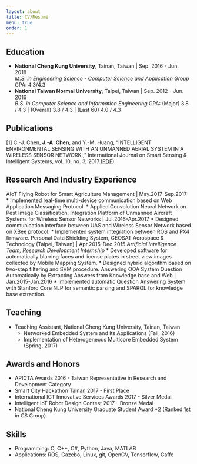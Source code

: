 ```yaml
---
layout: about
title: CV/Résumé
menu: true
order: 1
---
```


## Education
* **National Cheng Kung University**, Tainan, Taiwan | Sep. 2016 - Jun. 2018<br/>
*M.S. in Engineering Science - Computer Science and Application Group*
GPA: 4.3/4.3
* **National Taiwan Normal University**, Taipei, Taiwan | Sep. 2012 - Jun. 2016<br/>
*B.S. in Computer Science and Information Engineering*
GPA: (Major) 3.8 / 4.3 | (Overall) 3.8 / 4.3 | (Last 60) 4.0 / 4.3

## Publications
[1] C.-J. Chen, **J.-A. Chen**, and Y.-M. Huang, “INTELLIGENT ENVIRONMENTAL SENSING WITH AN UNMANNED AERIAL SYSTEM IN A WIRELESS SENSOR NETWORK.,” International Journal on Smart Sensing & Intelligent Systems, vol. 10, no. 3, 2017.([PDF](http://s2is.org/Issues/v10/n3/papers/paper10.pdf))

## Research And Industry Experience
AIoT Flying Robot for Smart Agriculture Management \| May.2017-Sep.2017
	* Implemented real-time multi-device communication based on Web Application Messaging Protocol.
	* Applied Convolution Neural Network on Pest Image Classification.
Integration Platform of Unmanned Aircraft Systems for Wireless Sensor Networks \| Jul.2016-Apr.2017
	* Designed communication interface between UAS and Wireless Sensor Network based on XBee protocol.
	* Implemented system integration between ROS and PX4 firmware.
Personal Data Shielding System, GEOSAT Aerospace & Technology (Taipei, Taiwan) \| Apr.2015-Dec.2015
*Artificial Intelligence Team, Research Development Internship*
	* Developed software for automatically blurring faces and license plates in street view images collected by Mobile Mapping System.
	* Designed hybrid algorithm based on two-step filtering and SVM procedure.
Answering OQA System Question Automatically by Extracting Answers from Knowledge base and Web \| Jan.2015-Jan.2016
	* Implemented automatic Question Answering System with Stanford Core NLP for semantic parsing and SPARQL for knowledge base extraction.
	
## Teaching
* Teaching Assistant, National Cheng Kung University, Tainan, Taiwan<br/>
	* Networked Embedded System and Its Applications (Fall, 2016)
	* Implementation of Heterogeneous Multicore Embedded System (Spring, 2017)

## Awards and Honors
* APICTA Awards 2016 - Taiwan Representative in Research and Development Category
* Smart City Hackathon Tainan 2017 - First Place 
* International ICT Innovative Services Awards 2017 - Silver Medal
* Intelligent IoT Robot Design Contest 2017 - Bronze Medal
* National Cheng Kung University Graduate Student Award *2 (Ranked 1st in CS Group)


## Skills
* Programming: C, C++, C#, Python, Java, MATLAB
* Applications: ROS, Gazebo, Linux, git, OpenCV, Tensorflow, Caffe
